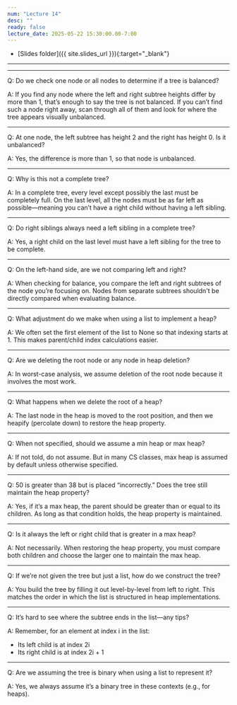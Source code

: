 ```yaml
---
num: "Lecture 14"
desc: ""
ready: false
lecture_date: 2025-05-22 15:30:00.00-7:00
---
```


* [Slides folder]({{ site.slides_url }}){:target="_blank"}

---

---

Q: Do we check one node or all nodes to determine if a tree is balanced?

A: If you find any node where the left and right subtree heights differ by more than 1, that’s enough to say the tree is not balanced. If you can’t find such a node right away, scan through all of them and look for where the tree appears visually unbalanced.

---

Q: At one node, the left subtree has height 2 and the right has height 0. Is it unbalanced?

A: Yes, the difference is more than 1, so that node is unbalanced.

---

Q: Why is this not a complete tree?

A: In a complete tree, every level except possibly the last must be completely full. On the last level, all the nodes must be as far left as possible—meaning you can’t have a right child without having a left sibling.

---

Q: Do right siblings always need a left sibling in a complete tree?

A: Yes, a right child on the last level must have a left sibling for the tree to be complete.

---

Q: On the left-hand side, are we not comparing left and right?

A: When checking for balance, you compare the left and right subtrees of the node you’re focusing on. Nodes from separate subtrees shouldn't be directly compared when evaluating balance.

---

Q: What adjustment do we make when using a list to implement a heap?

A: We often set the first element of the list to None so that indexing starts at 1. This makes parent/child index calculations easier.

---

Q: Are we deleting the root node or any node in heap deletion?

A: In worst-case analysis, we assume deletion of the root node because it involves the most work.

---

Q: What happens when we delete the root of a heap?

A: The last node in the heap is moved to the root position, and then we heapify (percolate down) to restore the heap property.

---

Q: When not specified, should we assume a min heap or max heap?

A: If not told, do not assume. But in many CS classes, max heap is assumed by default unless otherwise specified.

---

Q: 50 is greater than 38 but is placed “incorrectly.” Does the tree still maintain the heap property?

A: Yes, if it’s a max heap, the parent should be greater than or equal to its children. As long as that condition holds, the heap property is maintained.

---

Q: Is it always the left or right child that is greater in a max heap?

A: Not necessarily. When restoring the heap property, you must compare both children and choose the larger one to maintain the max heap.

---

Q: If we’re not given the tree but just a list, how do we construct the tree?

A: You build the tree by filling it out level-by-level from left to right. This matches the order in which the list is structured in heap implementations.

---

Q: It’s hard to see where the subtree ends in the list—any tips?

A: Remember, for an element at index i in the list:
   - Its left child is at index 2i
   - Its right child is at index 2i + 1

---

Q: Are we assuming the tree is binary when using a list to represent it?

A: Yes, we always assume it’s a binary tree in these contexts (e.g., for heaps).

